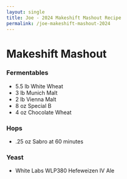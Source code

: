 ```yaml
---
layout: single
title: Joe - 2024 Makeshift Mashout Recipe
permalink: /joe-makeshift-mashout-2024
---
```


# Makeshift Mashout

### Fermentables
- 5.5 lb White Wheat 
- 3 lb Munich Malt
- 2 lb Vienna Malt
- 8 oz Special B
- 4 oz Chocolate Wheat

### Hops
- .25 oz Sabro at 60 minutes

### Yeast
- White Labs WLP380 Hefeweizen IV Ale